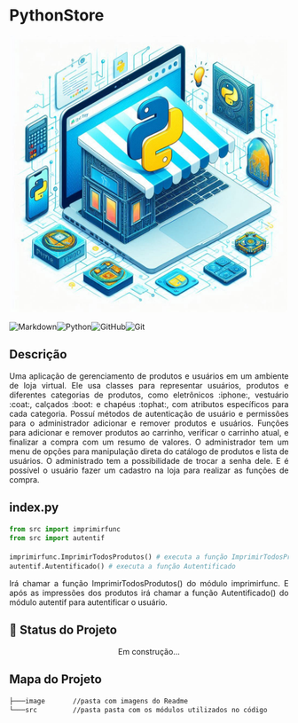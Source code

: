 # PythonStore

<p -width="100%" align="center">
    <img src="./image/pythonstore.jpg" alt="pythonstore" width="500px">
</p>

![Markdown](https://img.shields.io/badge/markdown-%23000000.svg?style=for-the-badge&logo=markdown&logoColor=white)![Python](https://img.shields.io/badge/python-3670A0?style=for-the-badge&logo=python&logoColor=ffdd54)![GitHub](https://img.shields.io/badge/github-%23121011.svg?style=for-the-badge&logo=github&logoColor=white)![Git](https://img.shields.io/badge/git-%23F05033.svg?style=for-the-badge&logo=git&logoColor=white)

## Descrição

<p align="justify">
  Uma aplicação de gerenciamento de produtos e usuários em um ambiente de loja virtual. Ele usa classes para representar usuários, produtos e diferentes categorias de produtos, como eletrônicos :iphone:, vestuário :coat:, calçados :boot: e chapéus :tophat:, com atributos específicos para cada categoria. Possuí métodos de autenticação de usuário e permissões para o administrador adicionar e remover produtos e usuários. Funções para adicionar e remover produtos ao carrinho, verificar o carrinho atual, e finalizar a compra com um resumo de valores. O administrador tem um menu de opções para manipulação direta do catálogo de produtos e lista de usuários. O administrado tem a possibilidade de trocar a senha dele. E é possível o usuário fazer um cadastro na loja para realizar as funções de compra.
</p>

## index.py

```python
from src import imprimirfunc
from src import autentif

imprimirfunc.ImprimirTodosProdutos() # executa a função ImprimirTodosProdutos
autentif.Autentificado() # executa a função Autentificado
```
<p align="justify">
    Irá chamar a função ImprimirTodosProdutos() do módulo imprimirfunc. E após as impressões dos produtos irá chamar a função Autentificado() do módulo autentif para autentificar o usuário.
</p>

## :rocket: Status do Projeto
<p align="center">
  Em construção...
</p>

## Mapa do Projeto

```.
├───image       //pasta com imagens do Readme
└───src         //pasta pasta com os módulos utilizados no código
```
